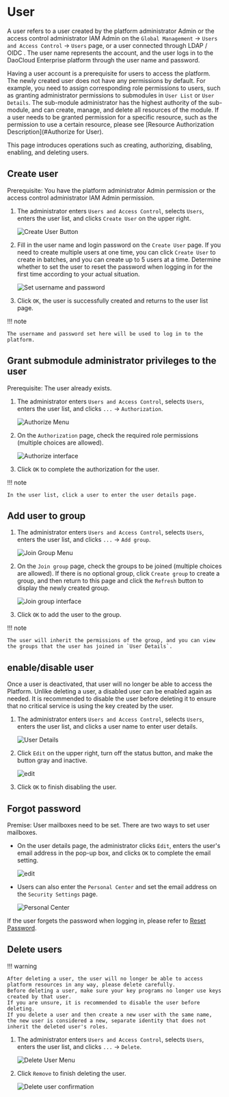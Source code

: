 # User

A user refers to a user created by the platform administrator Admin or the access control administrator IAM Admin on the `Global Management` -> `Users and Access Control` -> `Users` page, or a user connected through LDAP / OIDC .
The user name represents the account, and the user logs in to the DaoCloud Enterprise platform through the user name and password.

Having a user account is a prerequisite for users to access the platform. The newly created user does not have any permissions by default. For example, you need to assign corresponding role permissions to users, such as granting administrator permissions to submodules in `User List` or `User Details`.
The sub-module administrator has the highest authority of the sub-module, and can create, manage, and delete all resources of the module.
If a user needs to be granted permission for a specific resource, such as the permission to use a certain resource, please see [Resource Authorization Description](#Authorize for User).

This page introduces operations such as creating, authorizing, disabling, enabling, and deleting users.

## Create user

Prerequisite: You have the platform administrator Admin permission or the access control administrator IAM Admin permission.

1. The administrator enters `Users and Access Control`, selects `Users`, enters the user list, and clicks `Create User` on the upper right.

    ![Create User Button](../../images/createuser01.png)

2. Fill in the user name and login password on the `Create User` page. If you need to create multiple users at one time, you can click `Create User` to create in batches, and you can create up to 5 users at a time. Determine whether to set the user to reset the password when logging in for the first time according to your actual situation.

    ![Set username and password](../../images/createuser02.png)

3. Click `OK`, the user is successfully created and returns to the user list page.

!!! note

    The username and password set here will be used to log in to the platform.

## Grant submodule administrator privileges to the user

Prerequisite: The user already exists.

1. The administrator enters `Users and Access Control`, selects `Users`, enters the user list, and clicks `...` -> `Authorization`.

    ![Authorize Menu](../../images/authorize01.png)

2. On the `Authorization` page, check the required role permissions (multiple choices are allowed).

    ![Authorize interface](../../images/authorize02.png)

3. Click `OK` to complete the authorization for the user.

!!! note

    In the user list, click a user to enter the user details page.

## Add user to group

1. The administrator enters `Users and Access Control`, selects `Users`, enters the user list, and clicks `...` -> `Add group`.

    ![Join Group Menu](../../images/joingroup01.png)

2. On the `Join group` page, check the groups to be joined (multiple choices are allowed). If there is no optional group, click `Create group` to create a group, and then return to this page and click the `Refresh` button to display the newly created group.

    ![Join group interface](../../images/joingroup02.png)

3. Click `OK` to add the user to the group.

!!! note

    The user will inherit the permissions of the group, and you can view the groups that the user has joined in `User Details`.

## enable/disable user

Once a user is deactivated, that user will no longer be able to access the Platform. Unlike deleting a user, a disabled user can be enabled again as needed. It is recommended to disable the user before deleting it to ensure that no critical service is using the key created by the user.

1. The administrator enters `Users and Access Control`, selects `Users`, enters the user list, and clicks a user name to enter user details.

    ![User Details](../../images/createuser03.png)

2. Click `Edit` on the upper right, turn off the status button, and make the button gray and inactive.

    ![edit](../../images/enableuser.png)

3. Click `OK` to finish disabling the user.

## Forgot password

Premise: User mailboxes need to be set. There are two ways to set user mailboxes.

- On the user details page, the administrator clicks `Edit`, enters the user's email address in the pop-up box, and clicks `OK` to complete the email setting.

    ![edit](../../images/enableuser.png)

- Users can also enter the `Personal Center` and set the email address on the `Security Settings` page.

    ![Personal Center](../../images/mailbox.png)

If the user forgets the password when logging in, please refer to [Reset Password](../password.md).

## Delete users

!!! warning

    After deleting a user, the user will no longer be able to access platform resources in any way, please delete carefully.
    Before deleting a user, make sure your key programs no longer use keys created by that user.
    If you are unsure, it is recommended to disable the user before deleting.
    If you delete a user and then create a new user with the same name, the new user is considered a new, separate identity that does not inherit the deleted user's roles.

1. The administrator enters `Users and Access Control`, selects `Users`, enters the user list, and clicks `...` -> `Delete`.

    ![Delete User Menu](../../images/deleteuser01.png)

2. Click `Remove` to finish deleting the user.

    ![Delete user confirmation](../../images/deleteuser02.png)